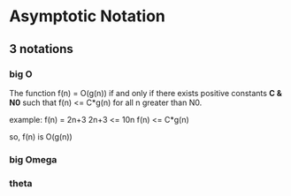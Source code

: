 # Asymptotic Notation

## 3 notations
### big O
The function f(n) = O(g(n)) if and only if there exists positive constants **C & N0** such that f(n) <= C*g(n) for all n greater than N0.

example:
f(n) = 2n+3
2n+3 <= 10n
f(n) <= C*g(n)

so, f(n) is O(g(n))
### big Omega
### theta

